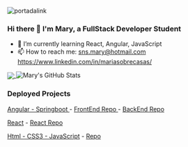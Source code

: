 ![portadalink](https://user-images.githubusercontent.com/38269975/210187733-6b92d85f-b0b8-4765-b921-462a3a2a03ac.png)

### Hi there 👋 I'm Mary, a FullStack Developer Student
- 🌱 I’m currently learning React, Angular, JavaScript
- 📫 How to reach me: sns.mary@hotmail.com 
https://www.linkedin.com/in/mariasobrecasas/


<a href="https://github.com/MSobrecasas">
  <img align="center" src="https://github-readme-stats.vercel.app/api/top-langs/?username=MSobrecasas&theme=radical&hide=glsl,python" />
</a>

<img src="https://github-readme-stats.vercel.app/api?username=MSobrecasas&&show_icons=true&theme=radical&line_height=27&v=5" alt="Mary's GitHub Stats" />


### Deployed Projects

[Angular - Springboot ](https://portfolio-maria-sobrecasas.web.app/) - [FrontEnd Repo ](https://github.com/MSobrecasas/portfolio-FrontEnd) - [BackEnd Repo ](https://github.com/MSobrecasas/portfolio-backend)

[React](https://react-project1-326ca.web.app/) - [React Repo ](https://github.com/MSobrecasas/primer-portfolio-react)

[Html - CSS3 - JavaScript](https://msobrecasas.github.io/feriadelasplantas/) - [Repo](https://github.com/MSobrecasas/feriadelasplantas)




<!--
**MSobrecasas/Msobrecasas** is a ✨ _special_ ✨ repository because its `README.md` (this file) appears on your GitHub profile.

Here are some ideas to get you started:

- 🔭 I’m currently working on ...
- 🌱 I’m currently learning ...
- 👯 I’m looking to collaborate on ...
- 🤔 I’m looking for help with ...
- 💬 Ask me about ...
- 📫 How to reach me: ...
- 😄 Pronouns: ...
- ⚡ Fun fact: ...
-->
